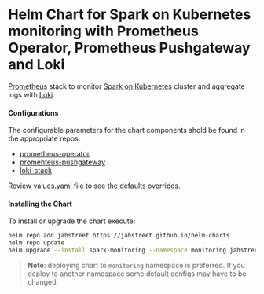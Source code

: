 # Helm Chart for Spark on Kubernetes monitoring with Prometheus Operator, Prometheus Pushgateway and Loki

[Prometheus](https://prometheus.io/) stack to monitor [Spark on Kubernetes](https://spark.apache.org/docs/latest/running-on-kubernetes.html) cluster and aggregate logs with [Loki](https://github.com/grafana/loki).

#### Configurations

The configurable parameters for the chart components shold be found in the appropriate repos:
- [prometheus-operator](https://github.com/helm/charts/tree/master/stable/prometheus-operator)
- [promehteus-pushgateway](https://github.com/helm/charts/tree/master/stable/prometheus-pushgateway)
- [loki-stack](https://github.com/grafana/loki/tree/master/production/helm/loki-stack)

Review [values.yaml](values.yaml) file to see the defaults overrides.

#### Installing the Chart

To install or upgrade the chart execute:
```bash
helm repo add jahstreet https://jahstreet.github.io/helm-charts
helm repo update
helm upgrade --install spark-monitoring --namespace monitoring jahstreet/spark-monitoring
```

> **Note**: deploying chart to `monitoring` namespace is preferred. If you deploy to another namespace some default configs may have to be changed.
